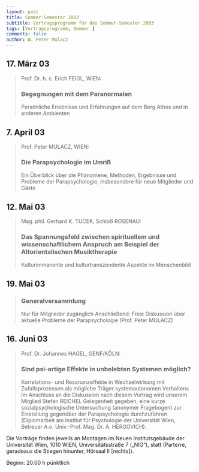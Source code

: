 ```yaml
---
layout: post
title: Sommer-Semester 2003
subtitle: Vortragsprogramm für das Sommer-Semester 2003
tags: [Vortragsprogramm, Sommer ]
comments: false
author: W. Peter Mulacz
---
```


## 17. März 03
> Prof. Dr. h. c. Erich FEIGL, WIEN:
> ### Begegnungen mit dem Paranormalen
> Persönliche Erlebnisse und Erfahrungen auf dem Berg Athos und in anderen Ambienten

## 7. April 03
> Prof. Peter MULACZ, WIEN:
> ### Die Parapsychologie im Umriß
> Ein Überblick über die Phänomene, Methoden, Ergebnisse und Probleme der Parapsychologie, insbesondere für neue Mitglieder und Gäste

## 12. Mai 03
> Mag. phil. Gerhard K. TUCEK, Schloß ROSENAU:
> ### Das Spannungsfeld zwischen spirituellem und wissenschaftlichem Anspruch am Beispiel der Altorientalischen Musiktherapie
> Kulturimmanente und kulturtranszendente Aspekte im Menschenbild

## 19. Mai 03
> ### Generalversammlung
> Nur für Mitglieder zugänglich
> Anschließend:
> Freie Diskussion über aktuelle Probleme der Parapsychologie (Prof. Peter MULACZ)



## 16. Juni 03
> Prof. Dr. Johannes HAGEL, GENF/KÖLN:
> ### Sind psi-artige Effekte in unbelebten Systemen möglich?
> Korrelations- und Resonanzeffekte in Wechselwirkung mit Zufallsprozessen als mögliche Träger systemautonomen Verhaltens
> Im Anschluss an die Diskussion nach diesem Vortrag wird unserem Mitglied Stefan REICHEL Gelegenheit gegeben, eine kurze sozialpsychologische Untersuchung (anonymer Fragebogen) zur Einstellung gegenüber der Parapsychologie durchzuführen (Diplomarbeit am Institut für Psychologie der Universität Wien, Betreuer A.o. Univ.-Prof. Mag. Dr. A. HERGOVICH).




Die Vorträge finden jeweils an Montagen im Neuen Institutsgebäude der Universität Wien,   1010 WIEN,   Universitätsstraße 7 („NIG“), statt  (Parterre, geradeaus die Stiegen hinunter, Hörsaal II [rechts]).

Beginn:   20.00 h pünktlich
